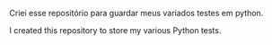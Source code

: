 Criei esse repositório para guardar meus variados testes em python.


I created this repository to store my various Python tests.
